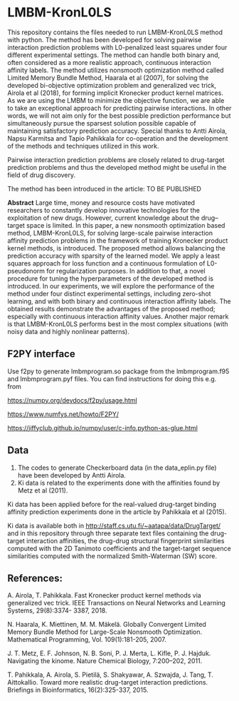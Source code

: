 # LMBM-KronL0LS

This repository contains the files needed to run LMBM-KronL0LS method with python. The method has been developed for solving pairwise interaction prediction problems with L0-penalized least squares under four different experimental settings. The method can handle both binary and, often considered as a more realistic approach, continuous interaction affinity labels. The method utilizes nonsmooth optimization method called Limited Memory Bundle Method, Haarala et al (2007), for solving the developed bi-objective optimization problem and generalized vec trick, Airola et al (2018), for forming implicit Kronecker product kernel matrices. As we are using the LMBM to minimize the objective function, we are able to take an exceptional approach for predicting pairwise interactions. In other words, we will not aim only for the best possible prediction performance but simultaneously pursue the sparsest solution possible capable of maintaining satisfactory prediction accuracy. Special thanks to Antti Airola, Napsu Karmitsa and Tapio Pahikkala for co-operation and the development of the methods and techniques utilized in this work.

Pairwise interaction prediction problems are closely related to drug-target prediction problems and thus the developed method might be useful in the field of drug discovery.

The method has been introduced in the article: TO BE PUBLISHED

**Abstract** Large time, money and resource costs have motivated researchers to constantly develop innovative technologies for the exploitation of new drugs. However, current knowledge about the drug–target space is limited. In this paper, a new nonsmooth optimization based method, LMBM-KronL0LS, for solving large-scale pairwise interaction affinity prediction  problems  in  the  framework  of  training  Kronecker  product  kernel  methods,  is  introduced. The proposed method allows balancing the prediction accuracy with sparsity of the learned model. We apply a least squares approach for loss function and a continuous formulation of L0-pseudonorm for regularization purposes. In addition to that, a novel procedure for tuning the hyperparameters of the developed method is introduced. In our experiments, we will explore the performance of the method under four distinct experimental settings, including zero-shot learning, and with both binary and continuous interaction affinity labels. The obtained results demonstrate the advantages of the proposed method; especially with continuous interaction affinity values. Another major remark is that LMBM-KronL0LS performs best in the most complex situations (with noisy data and highly nonlinear patterns).

## F2PY interface

Use f2py to generate lmbmprogram.so package from the lmbmprogram.f95 and lmbmprogram.pyf files. You can find instructions for doing this e.g. from

https://numpy.org/devdocs/f2py/usage.html

https://www.numfys.net/howto/F2PY/

https://jiffyclub.github.io/numpy/user/c-info.python-as-glue.html

## Data

1. The codes to generate Checkerboard data (in the data_eplin.py file) have been developed by Antti Airola.
2. Ki data is related to the experiments done with the affinities found by Metz et al (2011).

Ki data has been applied before for the real-valued drug-target binding affinity prediction experiments done in the article by Pahikkala et al (2015).

Ki data is available both in http://staff.cs.utu.fi/~aatapa/data/DrugTarget/ and in this repository through three separate text files containing the drug-target interaction affinities, the drug-drug structural fingerprint similarities computed with the 2D Tanimoto coefficients and the target-target sequence similarities computed with the normalized Smith-Waterman (SW) score.

## References:

A. Airola, T. Pahikkala. Fast Kronecker product kernel methods via generalized vec trick. IEEE Transactions on Neural Networks and Learning Systems, 29(8):3374- 3387, 2018.

N. Haarala, K. Miettinen, M. M. Mäkelä. Globally Convergent Limited Memory Bundle Method for Large-Scale Nonsmooth Optimization. Mathematical Programming, Vol. 109(1):181-205, 2007.

J. T. Metz, E. F. Johnson, N. B. Soni, P. J. Merta, L. Kifle, P. J. Hajduk. Navigating the kinome. Nature Chemical Biology, 7:200–202, 2011.

T. Pahikkala, A. Airola, S. Pietilä, S. Shakyawar, A. Szwajda, J. Tang, T. Aittokallio. Toward more realistic drug-target interaction predictions. Briefings in Bioinformatics, 16(2):325-337, 2015.
